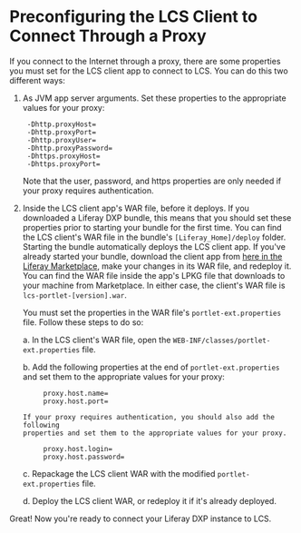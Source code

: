 # Preconfiguring the LCS Client to Connect Through a Proxy [](id=preconfiguring-the-lcs-client-to-connect-through-a-proxy)

If you connect to the Internet through a proxy, there are some properties you 
must set for the LCS client app to connect to LCS. You can do this two different 
ways:

1. As JVM app server arguments. Set these properties to the appropriate values 
   for your proxy: 

        -Dhttp.proxyHost=
        -Dhttp.proxyPort=
        -Dhttp.proxyUser=
        -Dhttp.proxyPassword=
        -Dhttps.proxyHost=
        -Dhttps.proxyPort=

    Note that the user, password, and https properties are only needed if your 
    proxy requires authentication. 

2. Inside the LCS client app's WAR file, before it deploys. If you downloaded a 
   Liferay DXP bundle, this means that you should set these properties prior to 
   starting your bundle for the first time. You can find the LCS client's WAR 
   file in the bundle's `[Liferay_Home]/deploy` folder. Starting the bundle 
   automatically deploys the LCS client app. If you've already started your 
   bundle, download the client app from 
   [here in the Liferay Marketplace](https://web.liferay.com/marketplace/-/mp/application/71774947), 
   make your changes in its WAR file, and redeploy it. You can find the WAR file 
   inside the app's LPKG file that downloads to your machine from Marketplace. 
   In either case, the client's WAR file is `lcs-portlet-[version].war`. 

    You must set the properties in the WAR file's `portlet-ext.properties` file. 
    Follow these steps to do so: 

    a. In the LCS client's WAR file, open the 
        `WEB-INF/classes/portlet-ext.properties` file. 

    b. Add the following properties at the end of `portlet-ext.properties` and 
        set them to the appropriate values for your proxy: 
   
            proxy.host.name=
            proxy.host.port=

       If your proxy requires authentication, you should also add the following 
       properties and set them to the appropriate values for your proxy. 

            proxy.host.login=
            proxy.host.password=

    c. Repackage the LCS client WAR with the modified `portlet-ext.properties` 
        file. 

    d. Deploy the LCS client WAR, or redeploy it if it's already deployed. 

Great! Now you're ready to connect your Liferay DXP instance to LCS. 
